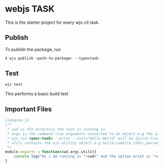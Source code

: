 # webjs TASK

This is the starter project for every wjs-cli task.

## Publish

To publish the package, run
```bash
$ wjs publish <path-to-package> --type=task
```

## Test

```bash
wjs test
```

This performs a basic build test

## Important Files

```js
//engine.js
/**
 * cwd is the directory the task is running in
 * args is the command line arguments converted to an object e.g the arguments of
 * wjs run <your-task> --print --text="Hello World" will be {print:true,text:"Hello World"}
 * utils contains the wjs utility object e.g build,compile,chdir,parseConf e.t.c
 */
module.exports = function(cwd,args,utils){
    console.log("Hi i am running in "+cwd+" and the option print is "+args.print+" with text as "+args.text);
}
```